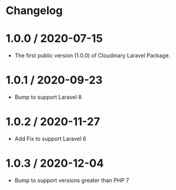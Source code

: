 # Changelog

1.0.0 / 2020-07-15
===================

* The first public version (1.0.0) of Cloudinary Laravel Package.

1.0.1 / 2020-09-23
==================

  * Bump to support Laravel 8
  
1.0.2 / 2020-11-27
==================

  * Add Fix to support Laravel 6
  
 1.0.3 / 2020-12-04
======================

  * Bump to support versions greater than PHP 7
